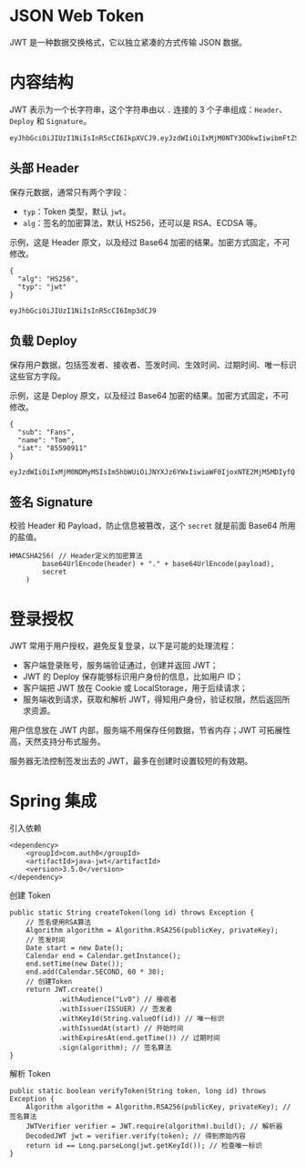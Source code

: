 # JSON Web Token

JWT 是一种数据交换格式，它以独立紧凑的方式传输 JSON 数据。

# 内容结构

JWT 表示为一个长字符串，这个字符串由以 `.` 连接的 3 个子串组成：`Header`、`Deploy` 和 `Signature`。

```
eyJhbGciOiJIUzI1NiIsInR5cCI6IkpXVCJ9.eyJzdWIiOiIxMjM0NTY3ODkwIiwibmFtZSI6IkpvaG4gRG9lIiwiaWF0IjoxNTE2MjM5MDIyfQ.SflKxwRJSMeKKF2QT4fwpMeJf36POk6yJV_adQssw5c
```

## 头部 Header

保存元数据，通常只有两个字段：

* `typ`：Token 类型，默认 `jwt`。
* `alg`：签名的加密算法，默认 HS256，还可以是 RSA、ECDSA 等。

示例，这是 Header 原文，以及经过 Base64 加密的结果。加密方式固定，不可修改。

```
{
  "alg": "HS256",
  "typ": "jwt"
}
```

```
eyJhbGciOiJIUzI1NiIsInR5cCI6Imp3dCJ9
```

## 负载 Deploy

保存用户数据，包括签发者、接收者、签发时间、生效时间、过期时间、唯一标识这些官方字段。

示例，这是 Deploy 原文，以及经过 Base64 加密的结果。加密方式固定，不可修改。

```
{
  "sub": "Fans",
  "name": "Tom",
  "iat": "85590911"
}
```

```
eyJzdWIiOiIxMjM0NDMyMSIsIm5hbWUiOiJNYXJz6YWxIiwiaWF0IjoxNTE2MjM5MDIyfQ
```

## 签名 Signature

校验 Header 和 Payload，防止信息被篡改，这个 `secret` 就是前面 Base64 所用的盐值。

```
HMACSHA256( // Header定义的加密算法
        base64UrlEncode(header) + "." + base64UrlEncode(payload),
        secret
	)
```

# 登录授权

JWT 常用于用户授权，避免反复登录，以下是可能的处理流程：

* 客户端登录账号，服务端验证通过，创建并返回 JWT；
* JWT 的 Deploy 保存能够标识用户身份的信息，比如用户 ID；
* 客户端把 JWT 放在 Cookie 或 LocalStorage，用于后续请求；
* 服务端收到请求，获取和解析 JWT，得知用户身份，验证权限，然后返回所求资源。

用户信息放在 JWT 内部，服务端不用保存任何数据，节省内存；JWT 可拓展性高，天然支持分布式服务。

服务器无法控制签发出去的 JWT，最多在创建时设置较短的有效期。

# Spring 集成

引入依赖

```
<dependency>
    <groupId>com.auth0</groupId>
    <artifactId>java-jwt</artifactId>
    <version>3.5.0</version>
</dependency>
```

创建 Token

```
public static String createToken(long id) throws Exception {
    // 签名使用RSA算法
    Algorithm algorithm = Algorithm.RSA256(publicKey, privateKey);
    // 签发时间
    Date start = new Date();
    Calendar end = Calendar.getInstance();
    end.setTime(new Date());
    end.add(Calendar.SECOND, 60 * 30);
    // 创建Token
    return JWT.create()
            .withAudience("Lv0") // 接收者
            .withIssuer(ISSUER) // 签发者
            .withKeyId(String.valueOf(id)) // 唯一标识
            .withIssuedAt(start) // 开始时间
            .withExpiresAt(end.getTime()) // 过期时间
            .sign(algorithm); // 签名算法
}
```

解析 Token

```
public static boolean verifyToken(String token, long id) throws Exception {
    Algorithm algorithm = Algorithm.RSA256(publicKey, privateKey); // 签名算法
    JWTVerifier verifier = JWT.require(algorithm).build(); // 解析器
    DecodedJWT jwt = verifier.verify(token); // 得到原始内容
    return id == Long.parseLong(jwt.getKeyId()); // 检查唯一标识
}
```
